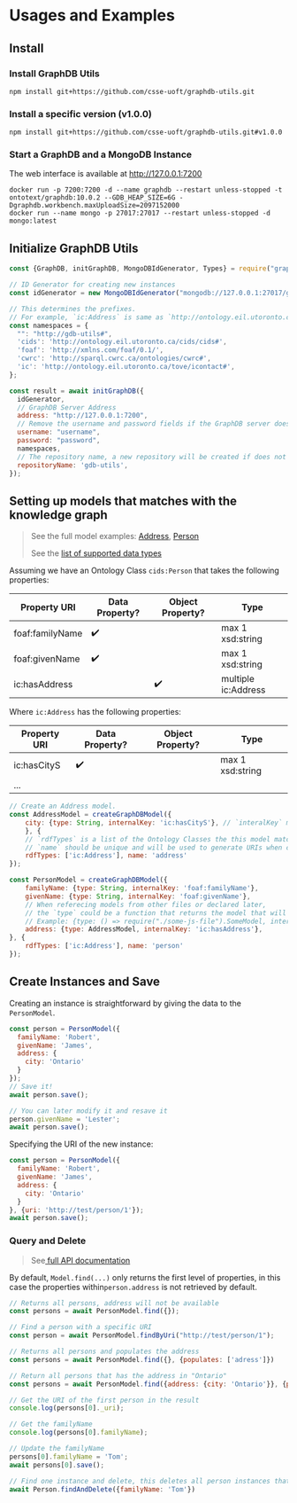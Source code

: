 # Usages and Examples

## Install
### Install GraphDB Utils
```shell
npm install git+https://github.com/csse-uoft/graphdb-utils.git
```

### Install a specific version (v1.0.0)
```shell
npm install git+https://github.com/csse-uoft/graphdb-utils.git#v1.0.0
```

### Start a GraphDB and a MongoDB Instance
The web interface is available at http://127.0.0.1:7200
```shell
docker run -p 7200:7200 -d --name graphdb --restart unless-stopped -t ontotext/graphdb:10.0.2 --GDB_HEAP_SIZE=6G -Dgraphdb.workbench.maxUploadSize=2097152000
docker run --name mongo -p 27017:27017 --restart unless-stopped -d mongo:latest
```

## Initialize GraphDB Utils
```js
const {GraphDB, initGraphDB, MongoDBIdGenerator, Types} = require("graphdb-utils");

// ID Generator for creating new instances
const idGenerator = new MongoDBIdGenerator("mongodb://127.0.0.1:27017/gdb-utils");

// This determines the prefixes.
// For example, `ic:Address` is same as `http://ontology.eil.utoronto.ca/tove/icontact#Address`
const namespaces = {
  "": "http://gdb-utils#",
  'cids': 'http://ontology.eil.utoronto.ca/cids/cids#',
  'foaf': 'http://xmlns.com/foaf/0.1/',
  'cwrc': 'http://sparql.cwrc.ca/ontologies/cwrc#',
  'ic': 'http://ontology.eil.utoronto.ca/tove/icontact#',
};

const result = await initGraphDB({
  idGenerator,
  // GraphDB Server Address
  address: "http://127.0.0.1:7200",
  // Remove the username and password fields if the GraphDB server does not require authentication 
  username: "username",
  password: "password",
  namespaces,
  // The repository name, a new repository will be created if does not exist.
  repositoryName: 'gdb-utils',
});
```

## Setting up models that matches with the knowledge graph

> See the full model examples: [Address](https://github.com/csse-uoft/Pathfinder/blob/main/backend/models/address.js),
> [Person](https://github.com/csse-uoft/Pathfinder/blob/main/backend/models/person.js)
> 
> See the [list of supported data types](datatypes.md)

Assuming we have an Ontology Class `cids:Person` that takes the following properties:

| Property URI    | Data Property? | Object Property? | Type                |
|-----------------|----------------|------------------|---------------------|
| foaf:familyName | ✔️              |                  | max 1 xsd:string    |
| foaf:givenName  | ✔️              |                  | max 1 xsd:string    |
| ic:hasAddress   |                | ✔️                | multiple ic:Address |

Where `ic:Address` has the following properties:

| Property URI | Data Property? | Object Property? | Type               |
|--------------|----------------|------------------|--------------------|
| ic:hasCityS  | ✔️              |                  | max 1 xsd:string   |
| ...          |                |                  |                    |

```js
// Create an Address model.
const AddressModel = createGraphDBModel({
    city: {type: String, internalKey: 'ic:hasCityS'}, // `interalKey` matches the property URI;
    }, {
    // `rdfTypes` is a list of the Ontology Classes the this model matches to.
    // `name` should be unique and will be used to generate URIs when creating new instances if uri is not specified.
    rdfTypes: ['ic:Address'], name: 'address'
});

const PersonModel = createGraphDBModel({
    familyName: {type: String, internalKey: 'foaf:familyName'},
    givenName: {type: String, internalKey: 'foaf:givenName'},
    // When referecing models from other files or declared later, 
    // the `type` could be a function that returns the model that will be evaluated later:
    // Example: {type: () => require("./some-js-file").SomeModel, internalKey: ...}
    address: {type: AddressModel, internalKey: 'ic:hasAddress'},
}, {
    rdfTypes: ['ic:Address'], name: 'person'
});
```

## Create Instances and Save
Creating an instance is straightforward by giving the data to the `PersonModel`.
```js
const person = PersonModel({
  familyName: 'Robert',
  givenName: 'James',
  address: {
    city: 'Ontario'
  }
});
// Save it!
await person.save();

// You can later modify it and resave it
person.givenName = 'Lester';
await person.save();
```
Specifying the URI of the new instance:
```js
const person = PersonModel({
  familyName: 'Robert',
  givenName: 'James',
  address: {
    city: 'Ontario'
  }
}, {uri: 'http://test/person/1'});
await person.save();
```

### Query and Delete
> See[ full API documentation](https://csse-uoft.github.io/graphdb-utils/classes/GraphDBModel.html#find)

By default, `Model.find(...)` only returns the first level of properties, in this case the properties within`person.address` is not retrieved by default.

```js
// Returns all persons, address will not be available
const persons = await PersonModel.find({});

// Find a person with a specific URI
const person = await PersonModel.findByUri("http://test/person/1");

// Returns all persons and populates the address
const persons = await PersonModel.find({}, {populates: ['adress']})

// Return all persons that has the address in "Ontario"
const persons = await PersonModel.find({address: {city: 'Ontario'}}, {populates: ['adress']})

// Get the URI of the first person in the result
console.log(persons[0]._uri);

// Get the familyName
console.log(persons[0].familyName);

// Update the familyName
persons[0].familyName = 'Tom';
await persons[0].save();

// Find one instance and delete, this deletes all person instances that have the name 'Tom'
await Person.findAndDelete({familyName: 'Tom'})
```

